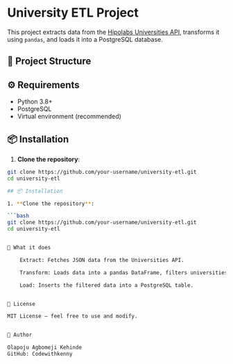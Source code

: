 # University ETL Project

This project extracts data from the [Hipolabs Universities API](http://universities.hipolabs.com/), transforms it using `pandas`, and loads it into a PostgreSQL database.

## 📁 Project Structure


## ⚙️ Requirements

- Python 3.8+
- PostgreSQL
- Virtual environment (recommended)

## 📦 Installation

1. **Clone the repository**:

```bash
git clone https://github.com/your-username/university-etl.git
cd university-etl

## 📦 Installation

1. **Clone the repository**:

```bash
git clone https://github.com/your-username/university-etl.git
cd university-etl


🧠 What it does

    Extract: Fetches JSON data from the Universities API.

    Transform: Loads data into a pandas DataFrame, filters universities in California.

    Load: Inserts the filtered data into a PostgreSQL table.


📘 License

MIT License — feel free to use and modify.


👤 Author

Olapoju Agbomeji Kehinde
GitHub: Codewithkenny
